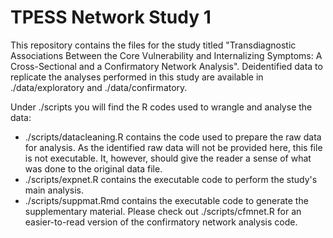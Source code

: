 # TPESS Network Study 1
This repository contains the files for the study titled "Transdiagnostic Associations Between the Core Vulnerability and Internalizing Symptoms: A Cross-Sectional and a Confirmatory Network Analysis". Deidentified data to replicate the analyses performed in this study are available in ./data/exploratory and ./data/confirmatory.

Under ./scripts you will find the R codes used to wrangle and analyse the data:
- ./scripts/datacleaning.R contains the code used to prepare the raw data for analysis. As the identified raw data will not be provided here, this file is not executable. It, however, should give the reader a sense of what was done to the original data file.
- ./scripts/expnet.R contains the executable code to perform the study's main analysis.
- ./scripts/suppmat.Rmd contains the executable code to generate the supplementary material. Please check out ./scripts/cfmnet.R for an easier-to-read version of the confirmatory network analysis code.
